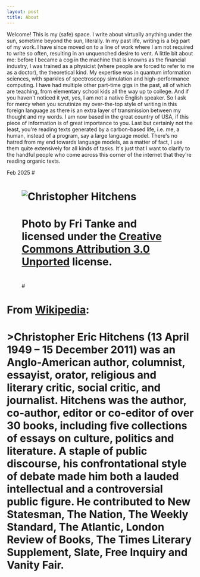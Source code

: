 ```yaml
---
layout: post
title: About
---
```

Welcome! This is my (safe) space. I write about virtually anything under the sun, sometime beyond the sun, literally. In my past life, writing is a big part of my work. I have since moved on to a line of work where I am not required to write so often, resulting in an unquenched desire to vent. A little bit about me: before I became a cog in the machine that is knowns as the financial industry, I was trained as a physicist (where people are forced to refer to me as a doctor), the theoretical kind. My expertise was in quantum information sciences, with sparkles of spectroscopy simulation and high-performance computing. I have had multiple other part-time gigs in the past, all of which are teaching, from elementary school kids all the way up to college. And if you haven't noticed it yet, yes, I am not a native English speaker. So I ask for mercy when you scrutinize my over-the-top style of writing in this foreign language as there is an extra layer of transmission between my thought and my words. I am now based in the great country of USA, if this piece of information is of great importance to you. Last but certainly not the least, you're reading texts generated by a carbon-based life, i.e. me, a human, instead of a program, say a large language model. There's no hatred from my end towards language models, as a matter of fact, I use them quite extensively for all kinds of tasks. It's just that I want to clarify to the handful people who come across this corner of the internet that they're reading organic texts. 

Feb 2025
#<figure>
#  <img alt="Christopher Hitchens" src="https://upload.wikimedia.org/wikipedia/commons/6/63/Christopher_Hitchens_2008-04-24_001.jpg" />
#  <figcaption>
#    Photo by Fri Tanke and licensed under the <a href="https://creativecommons.org/licenses/by/3.0/deed.en">Creative Commons Attribution 3.0 Unported</a> license.
#  </figcaption>
#</figure>

# From [Wikipedia](https://en.wikipedia.org/wiki/Christopher_Hitchens):

# >Christopher Eric Hitchens (13 April 1949 – 15 December 2011) was an Anglo-American author, columnist, essayist, orator, religious and literary critic, social critic, and journalist. Hitchens was the author, co-author, editor or co-editor of over 30 books, including five collections of essays on culture, politics and literature. A staple of public discourse, his confrontational style of debate made him both a lauded intellectual and a controversial public figure. He contributed to New Statesman, The Nation, The Weekly Standard, The Atlantic, London Review of Books, The Times Literary Supplement, Slate, Free Inquiry and Vanity Fair.
